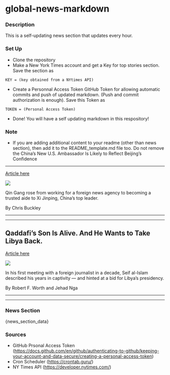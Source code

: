 # global-news-markdown

### Description 
This is a self-updating news section that updates every hour.

### Set Up 
* Clone the repository
* Make a New York Times account and get a Key for top stories section. Save the section as 
 ```
 KEY = (key obtained from a NYtimes API)
 ```
*  Create a Personnal Access Token GitHub Token for allowing automatic commits and push of updated markdown. (Push and commit authorization is enough). Save this Token as 
```
TOKEN = (Personal Access Token)
```
* Done! You will have a self updating markdown in this respository!

### Note
* If you are adding additional content to your readme (other than news section), then add it to the README_template.md file too. Do not remove the China’s New U.S. Ambassador Is Likely to Reflect Beijing’s Confidence
---------------------------------------------------------------------

[Article here](https://www.nytimes.com/2021/07/28/world/asia/china-ambassador-qin-gang.html)

[![](https://static01.nyt.com/images/2021/05/06/world/00china-ambassador-hfo/00china-ambassador-hfo-superJumbo.jpg)](https://www.nytimes.com/2021/07/28/world/asia/china-ambassador-qin-gang.html)

Qin Gang rose from working for a foreign news agency to becoming a trusted aide to Xi Jinping, China’s top leader.

By Chris Buckley

* * *

* * *

Qaddafi’s Son Is Alive. And He Wants to Take Libya Back.
--------------------------------------------------------

[Article here](https://www.nytimes.com/2021/07/30/magazine/qaddafi-libya.html)

[![](https://static01.nyt.com/images/2021/08/01/opinion/01mag-libya-03/01mag-libya-03-superJumbo.jpg)](https://www.nytimes.com/2021/07/30/magazine/qaddafi-libya.html)

In his first meeting with a foreign journalist in a decade, Seif al-Islam described his years in captivity — and hinted at a bid for Libya’s presidency.

By Robert F. Worth and Jehad Nga

* * *

* * *

### News Section 
{news_section_data}


### Sources 
* GitHub Prsonal Access Token (https://docs.github.com/en/github/authenticating-to-github/keeping-your-account-and-data-secure/creating-a-personal-access-token)
* Cron Scheduler (https://crontab.guru/)
* NY Times API (https://developer.nytimes.com/)
